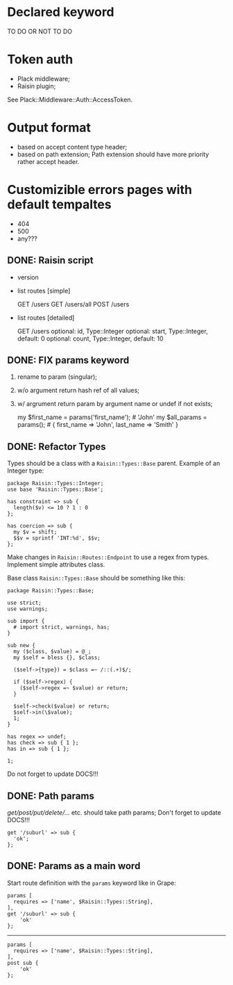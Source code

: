 Declared keyword
===============
TO DO OR NOT TO DO

Token auth
==========
  * Plack middleware;
  * Raisin plugin;

See Plack::Middleware::Auth::AccessToken.


Output format
=============
  * based on accept content type header;
  * based on path extension;
Path extension should have more priority rather accept header.


Customizible errors pages with default tempaltes
================================================
* 404
* 500
* any???


DONE: Raisin script
-------------------
  * version
  * list routes [simple]

    GET  /users
    GET  /users/all
    POST /users

  * list routes [detailed]

    GET /users
      optional: id, Type::Integer
      optional: start, Type::Integer, default: 0
      optional: count, Type::Integer, default: 10



DONE: FIX params keyword
------------------------
1) rename to param (singular);
2) w/o argument return hash ref of all values;
3) w/ argrument return param by argument name or undef if not exists;

    my $first_name = params('first_name'); # 'John'
    my $all_params = params(); # { first_name => 'John', last_name => 'Smith' }



DONE: Refactor Types
--------------------
Types should be a class with a `Raisin::Types::Base` parent.
Example of an Integer type:

    package Raisin::Types::Integer;
    use base 'Raisin::Types::Base';

    has constraint => sub {
      length($v) <= 10 ? 1 : 0
    };

    has coercion => sub {
      my $v = shift;
      $$v = sprintf 'INT:%d', $$v;
    };


Make changes in `Raisin::Routes::Endpoint` to use a regex from types.
Implement simple attributes class.

Base class `Raisin::Types::Base` should be something like this:

    package Raisin::Types::Base;

    use strict;
    use warnings;

    sub import {
      # import strict, warnings, has;
    }

    sub new {
      my ($class, $value) = @_;
      my $self = bless {}, $class;

      ($self->{type}) = $class =~ /::(.+)$/;

      if ($self->regex) {
        ($self->regex =~ $value) or return;
      }

      $self->check($value) or return;
      $self->in(\$value);
      1;
    }

    has regex => undef;
    has check => sub { 1 };
    has in => sub { 1 };

    1;

Do not forget to update DOCS!!!


DONE: Path params
-----------------
_get/post/put/delete/..._ etc. should take path params;
Don't forget to update DOCS!!!

    get '/suburl' => sub {
      'ok';
    };


DONE: Params as a main word
---------------------------
Start route definition with the `params` keyword like in Grape:

    params [
      requires => ['name', $Raisin::Types::String],
    ],
    get '/suburl' => sub {
        'ok'
    };

- - -

    params [
      requires => ['name', $Raisin::Types::String],
    ],
    post sub {
        'ok'
    };

